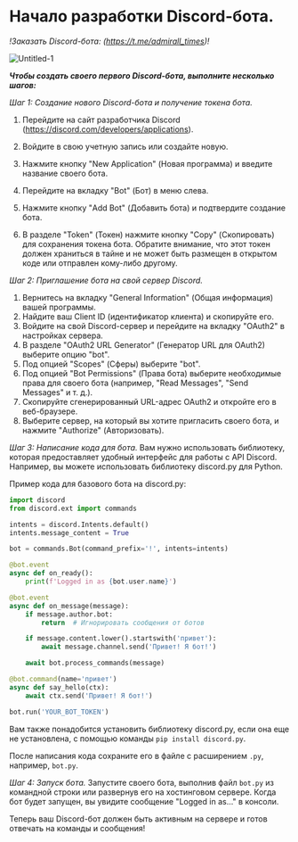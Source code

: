 # Начало разработки Discord-бота.

_!Заказать Discord-бота: (https://t.me/admirall_times)!_

![Untitled-1](https://github.com/AndreMuhamed/pogadon/assets/128980327/23b64a91-e2c1-47cf-aeae-144db6563c08)

***Чтобы создать своего первого Discord-бота, выполните несколько шагов:***

*Шаг 1: Создание нового Discord-бота и получение токена бота.*
1. Перейдите на сайт разработчика Discord (https://discord.com/developers/applications).
2. Войдите в свою учетную запись или создайте новую.
3. Нажмите кнопку "New Application" (Новая программа) и введите название своего бота.

4. Перейдите на вкладку "Bot" (Бот) в меню слева.
5. Нажмите кнопку "Add Bot" (Добавить бота) и подтвердите создание бота.
6. В разделе "Token" (Токен) нажмите кнопку "Copy" (Скопировать) для сохранения токена бота. Обратите внимание, что этот токен должен храниться в тайне и не может быть размещен в открытом коде или отправлен кому-либо другому.

*Шаг 2: Приглашение бота на свой сервер Discord.*
1. Вернитесь на вкладку "General Information" (Общая информация) вашей программы.
2. Найдите ваш Client ID (идентификатор клиента) и скопируйте его.
3. Войдите на свой Discord-сервер и перейдите на вкладку "OAuth2" в настройках сервера.
4. В разделе "OAuth2 URL Generator" (Генератор URL для OAuth2) выберите опцию "bot".
5. Под опцией "Scopes" (Сферы) выберите "bot".
6. Под опцией "Bot Permissions" (Права бота) выберите необходимые права для своего бота (например, "Read Messages", "Send Messages" и т. д.).
7. Скопируйте сгенерированный URL-адрес OAuth2 и откройте его в веб-браузере.
8. Выберите сервер, на который вы хотите пригласить своего бота, и нажмите "Authorize" (Авторизовать).

*Шаг 3: Написание кода для бота.*
Вам нужно использовать библиотеку, которая предоставляет удобный интерфейс для работы с API Discord. Например, вы можете использовать библиотеку discord.py для Python.

Пример кода для базового бота на discord.py:

```python
import discord
from discord.ext import commands

intents = discord.Intents.default()
intents.message_content = True

bot = commands.Bot(command_prefix='!', intents=intents)

@bot.event
async def on_ready():
    print(f'Logged in as {bot.user.name}')

@bot.event
async def on_message(message):
    if message.author.bot:
        return  # Игнорировать сообщения от ботов

    if message.content.lower().startswith('привет'):
        await message.channel.send('Привет! Я бот!')

    await bot.process_commands(message)

@bot.command(name='привет')
async def say_hello(ctx):
    await ctx.send('Привет! Я бот!')

bot.run('YOUR_BOT_TOKEN')
```

Вам также понадобится установить библиотеку discord.py, если она еще не установлена, с помощью команды `pip install discord.py`.

После написания кода сохраните его в файле с расширением `.py`, например, `bot.py`.

*Шаг 4: Запуск бота.*
Запустите своего бота, выполнив файл `bot.py` из командной строки или развернув его на хостинговом сервере. Когда бот будет запущен, вы увидите сообщение "Logged in as..." в консоли.

Теперь ваш Discord-бот должен быть активным на сервере и готов отвечать на команды и сообщения!

